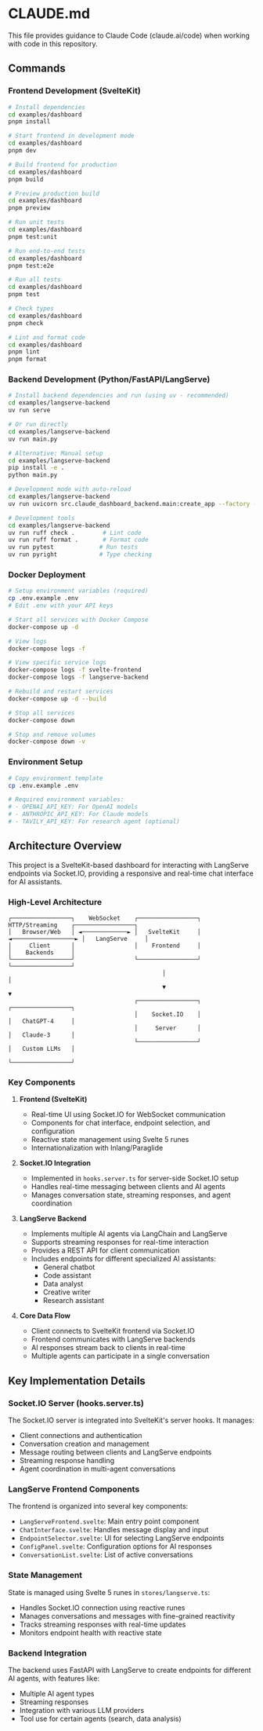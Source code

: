 # CLAUDE.md

This file provides guidance to Claude Code (claude.ai/code) when working with code in this repository.

## Commands

### Frontend Development (SvelteKit)

```bash
# Install dependencies
cd examples/dashboard
pnpm install

# Start frontend in development mode
cd examples/dashboard
pnpm dev

# Build frontend for production
cd examples/dashboard
pnpm build

# Preview production build
cd examples/dashboard
pnpm preview

# Run unit tests
cd examples/dashboard
pnpm test:unit

# Run end-to-end tests
cd examples/dashboard
pnpm test:e2e

# Run all tests
cd examples/dashboard
pnpm test

# Check types
cd examples/dashboard
pnpm check

# Lint and format code
cd examples/dashboard
pnpm lint
pnpm format
```

### Backend Development (Python/FastAPI/LangServe)

```bash
# Install backend dependencies and run (using uv - recommended)
cd examples/langserve-backend
uv run serve

# Or run directly
cd examples/langserve-backend
uv run main.py

# Alternative: Manual setup
cd examples/langserve-backend
pip install -e .
python main.py

# Development mode with auto-reload
cd examples/langserve-backend
uv run uvicorn src.claude_dashboard_backend.main:create_app --factory --reload --port 8000

# Development tools
cd examples/langserve-backend
uv run ruff check .        # Lint code
uv run ruff format .       # Format code
uv run pytest             # Run tests
uv run pyright            # Type checking
```

### Docker Deployment

```bash
# Setup environment variables (required)
cp .env.example .env
# Edit .env with your API keys

# Start all services with Docker Compose
docker-compose up -d

# View logs
docker-compose logs -f

# View specific service logs
docker-compose logs -f svelte-frontend
docker-compose logs -f langserve-backend

# Rebuild and restart services
docker-compose up -d --build

# Stop all services
docker-compose down

# Stop and remove volumes
docker-compose down -v
```

### Environment Setup

```bash
# Copy environment template
cp .env.example .env

# Required environment variables:
# - OPENAI_API_KEY: For OpenAI models
# - ANTHROPIC_API_KEY: For Claude models  
# - TAVILY_API_KEY: For research agent (optional)
```

## Architecture Overview

This project is a SvelteKit-based dashboard for interacting with LangServe endpoints via Socket.IO, providing a responsive and real-time chat interface for AI assistants.

### High-Level Architecture

```
┌─────────────────┐    WebSocket    ┌─────────────────┐    HTTP/Streaming    ┌─────────────────┐
│   Browser/Web   │ ◄─────────────► │   SvelteKit     │ ◄──────────────────► │   LangServe     │
│     Client      │                 │    Frontend     │                      │    Backends     │
└─────────────────┘                 └─────────────────┘                      └─────────────────┘
                                            │                                         │
                                            ▼                                         ▼
                                    ┌─────────────────┐                      ┌─────────────────┐
                                    │    Socket.IO    │                      │   ChatGPT-4     │
                                    │     Server      │                      │   Claude-3      │
                                    └─────────────────┘                      │   Custom LLMs   │
                                                                             └─────────────────┘
```

### Key Components

1. **Frontend (SvelteKit)**
   - Real-time UI using Socket.IO for WebSocket communication
   - Components for chat interface, endpoint selection, and configuration
   - Reactive state management using Svelte 5 runes
   - Internationalization with Inlang/Paraglide

2. **Socket.IO Integration**
   - Implemented in `hooks.server.ts` for server-side Socket.IO setup
   - Handles real-time messaging between clients and AI agents
   - Manages conversation state, streaming responses, and agent coordination

3. **LangServe Backend**
   - Implements multiple AI agents via LangChain and LangServe
   - Supports streaming responses for real-time interaction
   - Provides a REST API for client communication
   - Includes endpoints for different specialized AI assistants:
     - General chatbot
     - Code assistant
     - Data analyst
     - Creative writer
     - Research assistant

4. **Core Data Flow**
   - Client connects to SvelteKit frontend via Socket.IO
   - Frontend communicates with LangServe backends
   - AI responses stream back to clients in real-time
   - Multiple agents can participate in a single conversation

## Key Implementation Details

### Socket.IO Server (hooks.server.ts)

The Socket.IO server is integrated into SvelteKit's server hooks. It manages:
- Client connections and authentication
- Conversation creation and management
- Message routing between clients and LangServe endpoints
- Streaming response handling
- Agent coordination in multi-agent conversations

### LangServe Frontend Components

The frontend is organized into several key components:
- `LangServeFrontend.svelte`: Main entry point component
- `ChatInterface.svelte`: Handles message display and input
- `EndpointSelector.svelte`: UI for selecting LangServe endpoints
- `ConfigPanel.svelte`: Configuration options for AI responses
- `ConversationList.svelte`: List of active conversations

### State Management

State is managed using Svelte 5 runes in `stores/langserve.ts`:
- Handles Socket.IO connection using reactive runes
- Manages conversations and messages with fine-grained reactivity
- Tracks streaming responses with real-time updates
- Monitors endpoint health with reactive state

### Backend Integration

The backend uses FastAPI with LangServe to create endpoints for different AI agents, with features like:
- Multiple AI agent types
- Streaming responses
- Integration with various LLM providers
- Tool use for certain agents (search, data analysis)
